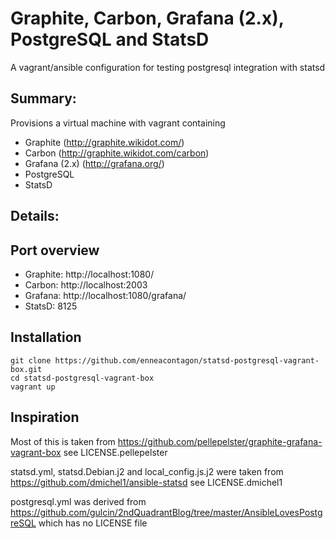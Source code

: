 # Graphite, Carbon, Grafana (2.x), PostgreSQL and StatsD

A vagrant/ansible configuration for testing postgresql integration with statsd

## Summary:

Provisions a virtual machine with vagrant containing

* Graphite (http://graphite.wikidot.com/)
* Carbon (http://graphite.wikidot.com/carbon)
* Grafana (2.x) (http://grafana.org/)
* PostgreSQL
* StatsD

## Details:

## Port overview
* Graphite: http://localhost:1080/
* Carbon: http://localhost:2003
* Grafana: http://localhost:1080/grafana/
* StatsD: 8125

## Installation

```
git clone https://github.com/enneacontagon/statsd-postgresql-vagrant-box.git
cd statsd-postgresql-vagrant-box
vagrant up
```

## Inspiration

Most of this is taken from https://github.com/pellepelster/graphite-grafana-vagrant-box
see LICENSE.pellepelster

statsd.yml, statsd.Debian.j2 and local_config.js.j2 were taken from https://github.com/dmichel1/ansible-statsd 
see LICENSE.dmichel1

postgresql.yml was derived from https://github.com/gulcin/2ndQuadrantBlog/tree/master/AnsibleLovesPostgreSQL
which has no LICENSE file
